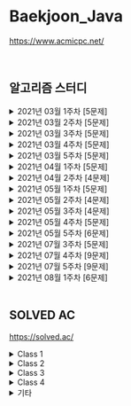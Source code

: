 # Baekjoon_Java

https://www.acmicpc.net/

<br />

## 알고리즘 스터디

<details>
<summary>2021년 03월 1주차 [5문제]</summary>

| 번호  | 티어 | 제목                                                 | 풀이                                     |
| ----- | ---- | ---------------------------------------------------- | ---------------------------------------- |
| 1783  | S4   | [병든 나이트](https://www.acmicpc.net/problem/1783)  | [Java](Java/baekjoon/Problem_1783.java)  |
| 2228  | G5   | [구간나누기](https://www.acmicpc.net/problem/2228)   | [Java](Java/baekjoon/Problem_2228.java)  |
| 2792  | S3   | [보석상자](https://www.acmicpc.net/problem/2792)     | [Java](Java/baekjoon/Problem_2792.java)  |
| 7576  | S1   | [토마토](https://www.acmicpc.net/problem/7576)       | [Java](Java/baekjoon/Problem_7576.java)  |
| 15979 | S2   | [스승님 찾기](https://www.acmicpc.net/problem/15979) | [Java](Java/baekjoon/Problem_15979.java) |

</details>

<details>
<summary>2021년 03월 2주차 [5문제]</summary>

| 번호  | 티어 | 제목                                                   | 풀이                                     |
| ----- | ---- | ------------------------------------------------------ | ---------------------------------------- |
| 1043  | G4   | [거짓말](https://www.acmicpc.net/problem/1043)         | [Java](Java/baekjoon/Problem_1043.java)  |
| 1246  | S5   | [온라인 판매](https://www.acmicpc.net/problem/1246)    | [Java](Java/baekjoon/Problem_1246.java)  |
| 2776  | S4   | [암기왕](https://www.acmicpc.net/problem/2776)         | [Java](Java/baekjoon/Problem_2776.java)  |
| 11048 | S1   | [이동하기](https://www.acmicpc.net/problem/11048)      | [Java](Java/baekjoon/Problem_11048.java) |
| 16931 | S2   | [겉넓이 구하기](https://www.acmicpc.net/problem/16931) | [Java](Java/baekjoon/Problem_16931.java) |

</details>

<details>
<summary>2021년 03월 3주차 [5문제]</summary>

| 번호  | 티어 | 제목                                                | 풀이                                     |
| ----- | ---- | --------------------------------------------------- | ---------------------------------------- |
| 1463  | S3   | [1로 만들기](https://www.acmicpc.net/problem/1463)  | [Java](Java/baekjoon/Problem_1463.java)  |
| 2156  | S1   | [포도주 시식](https://www.acmicpc.net/problem/2156) | [Java](Java/baekjoon/Problem_2156.java)  |
| 5021  | S1   | [왕위 계승](https://www.acmicpc.net/problem/5021)   | [Java](Java/baekjoon/Problem_5021.java)  |
| 6064  | S1   | [카잉 달력 ](https://www.acmicpc.net/problem/6064)  | [Java](Java/baekjoon/Problem_6064.java)  |
| 14391 | G3   | [종이 조각](https://www.acmicpc.net/problem/14391)  | [Java](Java/baekjoon/Problem_14391.java) |

</details>

<details>
<summary>2021년 03월 4주차 [5문제]</summary>

| 번호 | 티어 | 제목                                                     | 풀이                                    |
| ---- | ---- | -------------------------------------------------------- | --------------------------------------- |
| 1058 | S2   | [친구](https://www.acmicpc.net/problem/1058)             | [Java](Java/baekjoon/Problem_1058.java) |
| 1747 | G5   | [소수&팰린드롬](https://www.acmicpc.net/problem/1747)    | [Java](Java/baekjoon/Problem_1747.java) |
| 1753 | G5   | [최단경로](https://www.acmicpc.net/problem/1753)         | [Java](Java/baekjoon/Problem_1753.java) |
| 4781 | G5   | [사탕가게](https://www.acmicpc.net/problem/4781)         | [Java](Java/baekjoon/Problem_4781.java) |
| 7453 | G2   | [합이 0인 네 정수](https://www.acmicpc.net/problem/7453) | [Java](Java/baekjoon/Problem_7453.java) |

</details>

<details>
<summary>2021년 03월 5주차 [5문제]</summary>

| 번호  | 티어 | 제목                                                 | 풀이                                     |
| ----- | ---- | ---------------------------------------------------- | ---------------------------------------- |
| 2011  | S1   | [암호코드](https://www.acmicpc.net/problem/2011)     | [Java](Java/baekjoon/Problem_2011.java)  |
| 2591  | G5   | [숫자카드](https://www.acmicpc.net/problem/2591)     | [Java](Java/baekjoon/Problem_2591.java)  |
| 9663  | G5   | [N-Queen](https://www.acmicpc.net/problem/9663)      | [Java](Java/baekjoon/Problem_9663.java)  |
| 14503 | G5   | [로봇 청소기](https://www.acmicpc.net/problem/14503) | [Java](Java/baekjoon/Problem_14503.java) |
| 16472 | G3   | [고냥이](https://www.acmicpc.net/problem/16472)      | [Java](Java/baekjoon/Problem_16472.java) |

</details>

<details>
<summary>2021년 04월 1주차 [5문제]</summary>

| 번호  | 티어 | 제목                                                       | 풀이                                     |
| ----- | ---- | ---------------------------------------------------------- | ---------------------------------------- |
| 1922  | G4   | [네트워크 연결](https://www.acmicpc.net/problem/1922)      | [Java](Java/baekjoon/Problem_1922.java)  |
| 1991  | S1   | [트리 순회](https://www.acmicpc.net/problem/1991)          | [Java](Java/baekjoon/Problem_1991.java)  |
| 4195  | G2   | [친구 네트워크](https://www.acmicpc.net/problem/4195)      | [Java](Java/baekjoon/Problem_4195.java)  |
| 9177  | G5   | [단어 섞기](https://www.acmicpc.net/problem/9177)          | [Java](Java/baekjoon/Problem_9177.java)  |
| 10424 | S1   | [알고리즘 기말고사](https://www.acmicpc.net/problem/10424) | [Java](Java/baekjoon/Problem_10424.java) |

</details>

<details>
<summary>2021년 04월 2주차 [4문제]</summary>

| 번호  | 티어 | 제목                                                       | 풀이                                     |
| ----- | ---- | ---------------------------------------------------------- | ---------------------------------------- |
| 1041  | S1   | [주사위](https://www.acmicpc.net/problem/1041)             | [Java](Java/baekjoon/Problem_1041.java)  |
| 14171 | S1   | [Cities and States](https://www.acmicpc.net/problem/14171) | [Java](Java/baekjoon/Problem_14171.java) |
| 16234 | G5   | [나무 재테크](https://www.acmicpc.net/problem/16235)       | [Java](Java/baekjoon/Problem_16234.java) |
| 17836 | G5   | [공주님을 구해라!](https://www.acmicpc.net/problem/17836)  | [Java](Java/baekjoon/Problem_17836.java) |

</details>

<details>
<summary>2021년 05월 1주차 [5문제]</summary>

| 번호  | 티어 | 제목                                                                                       | 풀이                                     |
| ----- | ---- | ------------------------------------------------------------------------------------------ | ---------------------------------------- |
| 1005  | G3   | [ACM Craft (미해결)](https://www.acmicpc.net/problem/1005)                                 |
| 1757  | G5   | [달려달려](https://www.acmicpc.net/problem/1757)                                           | [Java](Java/baekjoon/Problem_1757.java)  |
| 11000 | G5   | [강의실 배정](https://www.acmicpc.net/problem/11000)                                       | [Java](Java/baekjoon/Problem_11000.java) |
| 11952 | G1   | [좀비](https://www.acmicpc.net/problem/11952)                                              | [Java](Java/baekjoon/Problem_11952.java) |
| 19582 | G4   | [200년간 폐관수련했더니 PS 최강자가 된 건에 대하여](https://www.acmicpc.net/problem/19582) | [Java](Java/baekjoon/Problem_19582.java) |

</details>

<details>
<summary>2021년 05월 2주차 [4문제]</summary>

| 번호  | 티어 | 제목                                                        | 풀이                                     |
| ----- | ---- | ----------------------------------------------------------- | ---------------------------------------- |
| 1916  | G5   | [최소비용 구하기](https://www.acmicpc.net/problem/1916)     | [Java](Java/baekjoon/Problem_1916.java)  |
| 2618  | P5   | [경찰차 (미해결)](https://www.acmicpc.net/problem/2618)     |
| 10282 | G4   | [해킹](https://www.acmicpc.net/problem/10282)               | [Java](Java/baekjoon/Problem_10282.java) |
| 18235 | G3   | [지금 만나러 갑니다](https://www.acmicpc.net/problem/18235) | [Java](Java/baekjoon/Problem_18235.java) |

</details>

<details>
<summary>2021년 05월 3주차 [4문제]</summary>

| 번호  | 티어 | 제목                                                      | 풀이                                     |
| ----- | ---- | --------------------------------------------------------- | ---------------------------------------- |
| 1647  | G4   | [도시 분할 계획](https://www.acmicpc.net/problem/1647)    | [Java](Java/baekjoon/Problem_1647.java)  |
| 11403 | S1   | [경로찾기](https://www.acmicpc.net/problem/11403)         | [Java](Java/baekjoon/Problem_11403.java) |
| 11725 | S2   | [트리의 부모 찾기](https://www.acmicpc.net/problem/11725) | [Java](Java/baekjoon/Problem_11725.java) |
| 15663 | S2   | [N과 M (9)](https://www.acmicpc.net/problem/15663)        | [Java](Java/baekjoon/Problem_15663.java) |

</details>

<details>
<summary>2021년 05월 4주차 [5문제]</summary>

| 번호  | 티어 | 제목                                                             | 풀이                                     |
| ----- | ---- | ---------------------------------------------------------------- | ---------------------------------------- |
| 1389  | S1   | [케빈 베이컨의 6단계 법칙](https://www.acmicpc.net/problem/1389) | [Java](Java/baekjoon/Problem_1389.java)  |
| 1504  | G4   | [특정한 최단 경로](https://www.acmicpc.net/problem/1504)         | [Java](Java/baekjoon/Problem_1504.java)  |
| 2467  | G5   | [용액](https://www.acmicpc.net/problem/2467)                     | [Java](Java/baekjoon/Problem_2467.java)  |
| 9097  | S1   | [Quad Trees](https://www.acmicpc.net/problem/9097)               | [Java](Java/baekjoon/Problem_9097.java)  |
| 17404 | G4   | [RGB거리 2](https://www.acmicpc.net/problem/17404)               | [Java](Java/baekjoon/Problem_17404.java) |

</details>

<details>
<summary>2021년 05월 5주차 [6문제]</summary>

| 번호  | 티어 | 제목                                                                  | 풀이                                     |
| ----- | ---- | --------------------------------------------------------------------- | ---------------------------------------- |
| 1865  | G4   | [웜홀](https://www.acmicpc.net/problem/1865)                          | [Java](Java/baekjoon/Problem_1865.java)  |
| 2098  | G1   | [외판원 순회](https://www.acmicpc.net/problem/2098)                   | [Java](Java/baekjoon/Problem_2098.java)  |
| 9466  | G4   | [텀 프로젝트](https://www.acmicpc.net/problem/9466)                   | [Java](Java/baekjoon/Problem_9466.java)  |
| 12738 | G2   | [가장 긴 증가하는 부분 수열 3](https://www.acmicpc.net/problem/12738) | [Java](Java/baekjoon/Problem_12738.java) |
| 12850 | G1   | [본대 산책 2](https://www.acmicpc.net/problem/12850)                  | [Java](Java/baekjoon/Problem_12850.java) |
| 17143 | G2   | [낚시왕 (미해결)](https://www.acmicpc.net/problem/17143)              |

</details>

<details>
<summary>2021년 07월 3주차 [5문제]</summary>

| 번호  | 티어 | 제목                                                 | 풀이                                     |
| ----- | ---- | ---------------------------------------------------- | ---------------------------------------- |
| 1300  | G3   | [K번째 수](https://www.acmicpc.net/problem/1300)     | [Java](Java/baekjoon/Problem_1300.java)  |
| 2437  | G3   | [저울](https://www.acmicpc.net/problem/2437)         | [Java](Java/baekjoon/Problem_2437.java)  |
| 12907 | G5   | [동물원](https://www.acmicpc.net/problem/12907)      | [Java](Java/baekjoon/Problem_12907.java) |
| 14267 | G5   | [회사 문화 1](https://www.acmicpc.net/problem/14267) | [Java](Java/baekjoon/Problem_14267.java) |
| 17616 | G3   | [등수 찾기](https://www.acmicpc.net/problem/17616)   | [Java](Java/baekjoon/Problem_17616.java) |

</details>

<details>
<summary>2021년 07월 4주차 [9문제]</summary>

| 번호  | 티어 | 제목                                                   | 풀이                                     |
| ----- | ---- | ------------------------------------------------------ | ---------------------------------------- |
| 1484  | G4   | [다이어트](https://www.acmicpc.net/problem/1484)       | [Java](Java/baekjoon/Problem_1484.java)  |
| 1685  | G3   | [숫자놀이](https://www.acmicpc.net/problem/1685)       | [Java](Java/baekjoon/Problem_1685.java)  |
| 5052  | G4   | [전화번호 목록](https://www.acmicpc.net/problem/5052)  | [Java](Java/baekjoon/Problem_5052.java)  |
| 5529  | P5   | [저택 (미해결)](https://www.acmicpc.net/problem/5529)  |                                          |
| 9997  | G2   | [폰트](https://www.acmicpc.net/problem/9997)           | [Java](Java/baekjoon/Problem_9997.java)  |
| 10564 | G2   | [팔굽혀펴기](https://www.acmicpc.net/problem/10564)    | [Java](Java/baekjoon/Problem_10564.java) |
| 12744 | G3   | [팬케이스 쌓기](https://www.acmicpc.net/problem/12744) | [Java](Java/baekjoon/Problem_12744.java) |
| 12904 | G5   | [A와 B](https://www.acmicpc.net/problem/12904)         | [Java](Java/baekjoon/Problem_12904.java) |
| 19542 | G4   | [전단지 돌리기](https://www.acmicpc.net/problem/19542) | [Java](Java/baekjoon/Problem_19542.java) |

</details>

<details>
<summary>2021년 07월 5주차 [9문제]</summary>

| 번호  | 티어 | 제목                                                    | 풀이                                     |
| ----- | ---- | ------------------------------------------------------- | ---------------------------------------- |
| 1082  | G4   | [방 번호](https://www.acmicpc.net/problem/1082)         | [Java](Java/baekjoon/Problem_1082.java)  |
| 1103  | G2   | [게임](https://www.acmicpc.net/problem/1103)            | [Java](Java/baekjoon/Problem_1103.java)  |
| 2150  | P5   | [SCC](https://www.acmicpc.net/problem/2150)             | [Java](Java/baekjoon/Problem_1103.java)  |
| 2038  | G2   | [골롱 수열](https://www.acmicpc.net/problem/2038)       | [Java](Java/baekjoon/Problem_2038.java)  |
| 2550  | G4   | [전구](https://www.acmicpc.net/problem/2550)            | [Java](Java/baekjoon/Problem_2550.java)  |
| 11049 | G3   | [행렬 곱셈 순서](https://www.acmicpc.net/problem/11049) | [Java](Java/baekjoon/Problem_11049.java) |
| 14725 | G2   | [개미굴](https://www.acmicpc.net/problem/14725)         | [Java](Java/baekjoon/Problem_14725.java) |
| 15961 | G4   | [회전 초밥](https://www.acmicpc.net/problem/15961)      | [Java](Java/baekjoon/Problem_15961.java) |
| 16118 | G1   | [달빛 여우](https://www.acmicpc.net/problem/16118)      | [Java](Java/baekjoon/Problem_16118.java) |

</details>

<details>
<summary>2021년 08월 1주차 [6문제]</summary>

| 번호  | 티어 | 제목                                                    | 풀이                                     |
| ----- | ---- | ------------------------------------------------------- | ---------------------------------------- |
| 1766  | G2   | [문제집](https://www.acmicpc.net/problem/1766)          | [Java](Java/baekjoon/Problem_1766.java)  |
| 2357  | G1   | [최솟값과 최댓값](https://www.acmicpc.net/problem/2357) | [Java](Java/baekjoon/Problem_2357.java)  |
| 2933  | G2   | [미네랄 (미해결)](https://www.acmicpc.net/problem/2933) |                                          |
| 4196  | P4   | [도미노 (미해결)](https://www.acmicpc.net/problem/4196) |                                          |
| 11758 | G5   | [CCW](https://www.acmicpc.net/problem/11758)            | [Java](Java/baekjoon/Problem_11758.java) |
| 18234 | G4   | [당근 훔쳐 먹기](https://www.acmicpc.net/problem/18234) | [Java](Java/baekjoon/Problem_18234.java) |

</details>

<br />

## SOLVED AC

https://solved.ac/

<details>
<summary>Class 1</summary>

| 번호 | 티어 | 제목                                           | 풀이                                                                         |
| ---- | ---- | ---------------------------------------------- | ---------------------------------------------------------------------------- |
| 2475 | B5   | [검증수](https://www.acmicpc.net/problem/2475) | [Java](Java/baekjoon/Problem_2475.java) [C++](Cpp/baekjoon/Problem_2475.cpp) |
| 2562 | B2   | [최댓값](https://www.acmicpc.net/problem/2562) | [Java](Java/baekjoon/Problem_2562.java)                                      |
| 2753 | B4   | [윤년](https://www.acmicpc.net/problem/2753)   | [Java](Java/baekjoon/Problem_2753.java)                                      |
| 3052 | B2   | [나머지](https://www.acmicpc.net/problem/3052) | [Java](Java/baekjoon/Problem_3052.java)                                      |

</details>

<details>
<summary>Class 2</summary>

| 번호  | 티어 | 제목                                                            | 풀이                                     |
| ----- | ---- | --------------------------------------------------------------- | ---------------------------------------- |
| 1018  | S5   | [체스판 다시 칠하기](https://www.acmicpc.net/problem/1018)      | [Java](Java/baekjoon/Problem_1018.java)  |
| 1085  | B3   | [직사각형에서 탈출](https://www.acmicpc.net/problem/1085)       | [Java](Java/baekjoon/Problem_1085.java)  |
| 1181  | S5   | [단어 정렬](https://www.acmicpc.net/problem/1181)               | [Java](Java/baekjoon/Problem_1181.java)  |
| 1259  | B1   | [팰린드롬수](https://www.acmicpc.net/problem/1259)              | [Java](Java/baekjoon/Problem_1259.java)  |
| 1436  | S5   | [영화감독 숌](https://www.acmicpc.net/problem/1436)             | [Java](Java/baekjoon/Problem_1436.java)  |
| 1654  | S3   | [랜선 자르기](https://www.acmicpc.net/problem/1654)             | [Java](Java/baekjoon/Problem_1654.java)  |
| 1874  | S3   | [스택 수열](https://www.acmicpc.net/problem/1874)               | [Java](Java/baekjoon/Problem_1874.java)  |
| 1929  | S2   | [소수 구하기](https://www.acmicpc.net/problem/1929)             | [Java](Java/baekjoon/Problem_1929.java)  |
| 1966  | S3   | [프린터 큐](https://www.acmicpc.net/problem/1966)               | [Java](Java/baekjoon/Problem_1966.java)  |
| 1978  | S4   | [소수 찾기](https://www.acmicpc.net/problem/1978)               | [Java](Java/baekjoon/Problem_1978.java)  |
| 2108  | S4   | [통계학](https://www.acmicpc.net/problem/2108)                  | [Java](Java/baekjoon/Problem_2108.java)  |
| 2164  | S4   | [카드2](https://www.acmicpc.net/problem/2164)                   | [Java](Java/baekjoon/Problem_2164.java)  |
| 2231  | B2   | [분해합](https://www.acmicpc.net/problem/2231)                  | [Java](Java/baekjoon/Problem_2231.java)  |
| 2609  | S5   | [최대공약수와 최소공배수](https://www.acmicpc.net/problem/2609) | [Java](Java/baekjoon/Problem_2609.java)  |
| 2751  | S5   | [수 정렬하기 2](https://www.acmicpc.net/problem/2751)           | [Java](Java/baekjoon/Problem_2751.java)  |
| 2775  | B2   | [부녀회장이 될테야](https://www.acmicpc.net/problem/2775)       | [Java](Java/baekjoon/Problem_2775.java)  |
| 2798  | B2   | [블랙잭](https://www.acmicpc.net/problem/2798)                  | [Java](Java/baekjoon/Problem_2798.java)  |
| 2805  | S3   | [나무자르기](https://www.acmicpc.net/problem/2805)              | [Java](Java/baekjoon/Problem_2805.java)  |
| 4153  | B3   | [직각삼각형](https://www.acmicpc.net/problem/4153)              | [Java](Java/baekjoon/Problem_4153.java)  |
| 4949  | S4   | [균형잡힌 세상](https://www.acmicpc.net/problem/4949)           | [Java](Java/baekjoon/Problem_4949.java)  |
| 7568  | S5   | [덩치](https://www.acmicpc.net/problem/7568)                    | [Java](Java/baekjoon/Problem_7568.java)  |
| 10250 | B3   | [ACM 호텔](https://www.acmicpc.net/problem/10250)               | [Java](Java/baekjoon/Problem_10250.java) |
| 10773 | S4   | [제로](https://www.acmicpc.net/problem/10773)                   | [Java](Java/baekjoon/Problem_10773.java) |
| 10814 | S5   | [나이순 정렬](https://www.acmicpc.net/problem/10814)            | [Java](Java/baekjoon/Problem_10814.java) |
| 10816 | S4   | [숫자 카드 2](https://www.acmicpc.net/problem/10816)            | [Java](Java/baekjoon/Problem_10816.java) |
| 10845 | S4   | [큐](https://www.acmicpc.net/problem/10845)                     | [Java](Java/baekjoon/Problem_10845.java) |
| 10866 | S4   | [덱](https://www.acmicpc.net/problem/10866)                     | [Java](Java/baekjoon/Problem_10866.java) |
| 10989 | S5   | [수 정렬하기 3](https://www.acmicpc.net/problem/10989)          | [Java](Java/baekjoon/Problem_10989.java) |
| 11050 | B1   | [이항 계수1](https://www.acmicpc.net/problem/11050)             | [Java](Java/baekjoon/Problem_11050.java) |
| 11650 | S5   | [좌표 정렬하기](https://www.acmicpc.net/problem/11650)          | [Java](Java/baekjoon/Problem_11650.java) |
| 11651 | S5   | [좌표 정렬하기 2](https://www.acmicpc.net/problem/11651)        | [Java](Java/baekjoon/Problem_11651.java) |
| 11866 | S4   | [요세푸스 문제 0](https://www.acmicpc.net/problem/11866)        | [Java](Java/baekjoon/Problem_11866.java) |
| 15829 | B2   | [Hashing](https://www.acmicpc.net/problem/15829)                | [Java](Java/baekjoon/Problem_15829.java) |
| 18111 | S3   | [마인크래프트](https://www.acmicpc.net/problem/18111)           | [Java](Java/baekjoon/Problem_18111.java) |

</details>

<details>
<summary>Class 3</summary>

| 번호  | 티어 | 제목                                                                | 풀이                                     |
| ----- | ---- | ------------------------------------------------------------------- | ---------------------------------------- |
| 1003  | S3   | [파보나치 수열](https://www.acmicpc.net/problem/1003)               | [Java](Java/baekjoon/Problem_1003.java)  |
| 1012  | S2   | [파보나치 수열](https://www.acmicpc.net/problem/1012)               | [Java](Java/baekjoon/Problem_1012.java)  |
| 1074  | S1   | [Z](https://www.acmicpc.net/problem/1074)                           | [Java](Java/baekjoon/Problem_1074.java)  |
| 1107  | G5   | [리모컨](https://www.acmicpc.net/problem/1107)                      | [Java](Java/baekjoon/Problem_1107.java)  |
| 1260  | S2   | [DFS와 BFS](https://www.acmicpc.net/problem/1260)                   | [Java](Java/baekjoon/Problem_1260.java)  |
| 1541  | S2   | [잃어버린 괄호](https://www.acmicpc.net/problem/1541)               | [Java](Java/baekjoon/Problem_1541.java)  |
| 1620  | S4   | [나는야 포켓몬 마스터 이다솜](https://www.acmicpc.net/problem/1620) | [Java](Java/baekjoon/Problem_1620.java)  |
| 1676  | S4   | [팩토리얼 0의 개수](https://www.acmicpc.net/problem/1676)           | [Java](Java/baekjoon/Problem_1676.java)  |
| 1697  | S1   | [숨바꼭질](https://www.acmicpc.net/problem/1697)                    | [Java](Java/baekjoon/Problem_1697.java)  |
| 1764  | S4   | [듣보잡](https://www.acmicpc.net/problem/1764)                      | [Java](Java/baekjoon/Problem_1764.java)  |
| 1780  | S2   | [종이의 개수](https://www.acmicpc.net/problem/1780)                 | [Java](Java/baekjoon/Problem_1780.java)  |
| 1927  | S1   | [최소 힙](https://www.acmicpc.net/problem/1927)                     | [Java](Java/baekjoon/Problem_1927.java)  |
| 1931  | S2   | [회의실 배정](https://www.acmicpc.net/problem/1931)                 | [Java](Java/baekjoon/Problem_1931.java)  |
| 1992  | S1   | [쿼드 트리](https://www.acmicpc.net/problem/1992)                   | [Java](Java/baekjoon/Problem_1992.java)  |
| 2178  | S1   | [미로 탐색](https://www.acmicpc.net/problem/2178)                   | [Java](Java/baekjoon/Problem_2178.java)  |
| 2606  | S3   | [바이러스](https://www.acmicpc.net/problem/2606)                    | [Java](Java/baekjoon/Problem_2606.java)  |
| 2630  | S3   | [색종이 만들기](https://www.acmicpc.net/problem/2630)               | [Java](Java/baekjoon/Problem_2630.java)  |
| 2667  | S1   | [단지번호붙이기](https://www.acmicpc.net/problem/2667)              | [Java](Java/baekjoon/Problem_2667.java)  |
| 5430  | G5   | [AC](https://www.acmicpc.net/problem/5430)                          | [Java](Java/baekjoon/Problem_5430.java)  |
| 5525  | S2   | [IOIOI](https://www.acmicpc.net/problem/5525)                       | [Java](Java/baekjoon/Problem_5525.java)  |
| 7569  | S1   | [토마토](https://www.acmicpc.net/problem/7569)                      | [Java](Java/baekjoon/Problem_7569.java)  |
| 7662  | G5   | [이중 우선순위 큐](https://www.acmicpc.net/problem/7662)            | [Java](Java/baekjoon/Problem_7662.java)  |
| 9019  | G5   | [DSLR](https://www.acmicpc.net/problem/9019)                        | [Java](Java/baekjoon/Problem_9019.java)  |
| 9375  | S3   | [패션왕 신해빈](https://www.acmicpc.net/problem/9375)               | [Java](Java/baekjoon/Problem_9375.java)  |
| 10026 | G5   | [적록색약](https://www.acmicpc.net/problem/10026)                   | [Java](Java/baekjoon/Problem_10026.java) |
| 11047 | S2   | [동전 0](https://www.acmicpc.net/problem/11047)                     | [Java](Java/baekjoon/Problem_11047.java) |
| 11279 | S2   | [최대 힙](https://www.acmicpc.net/problem/11279)                    | [Java](Java/baekjoon/Problem_11279.java) |
| 11286 | S1   | [절대값 힙](https://www.acmicpc.net/problem/11286)                  | [Java](Java/baekjoon/Problem_11286.java) |
| 11659 | S3   | [구간 합 구하기 4](https://www.acmicpc.net/problem/11659)           | [Java](Java/baekjoon/Problem_11659.java) |
| 11723 | S5   | [집합](https://www.acmicpc.net/problem/11723)                       | [Java](Java/baekjoon/Problem_11723.java) |
| 11724 | S2   | [연결 요소의 개수](https://www.acmicpc.net/problem/11724)           | [Java](Java/baekjoon/Problem_11724.java) |
| 11726 | S3   | [2xn 타일링](https://www.acmicpc.net/problem/11726)                 | [Java](Java/baekjoon/Problem_11726.java) |
| 14500 | G5   | [테트로미노](https://www.acmicpc.net/problem/14500)                 | [Java](Java/baekjoon/Problem_14500.java) |
| 16236 | G4   | [아기 상어](https://www.acmicpc.net/problem/16236)                  | [Java](Java/baekjoon/Problem_16236.java) |
| 16928 | S1   | [뱀과 사다리 게임](https://www.acmicpc.net/problem/16928)           | [Java](Java/baekjoon/Problem_16928.java) |
| 17219 | S4   | [비밀번호 찾기](https://www.acmicpc.net/problem/17219)              | [Java](Java/baekjoon/Problem_17219.java) |
| 17626 | S5   | [Four Squares](https://www.acmicpc.net/problem/17626)               | [Java](Java/baekjoon/Problem_17626.java) |
| 18870 | S2   | [좌표 압축](https://www.acmicpc.net/problem/18870)                  | [Java](Java/baekjoon/Problem_18870.java) |

</details>

<details>
<summary>Class 4</summary>

| 번호  | 티어 | 제목                                                       | 풀이                                     |
| ----- | ---- | ---------------------------------------------------------- | ---------------------------------------- |
| 1167  | G3   | [트리의 지름](https://www.acmicpc.net/problem/1167)        | [Java](Java/baekjoon/Problem_1167.java)  |
| 1238  | G3   | [파티](https://www.acmicpc.net/problem/1238)               | [Java](Java/baekjoon/Problem_1238.java)  |
| 1629  | S1   | [곱셈](https://www.acmicpc.net/problem/1629)               | [Java](Java/baekjoon/Problem_1629.java)  |
| 1918  | G4   | [후위 표기식](https://www.acmicpc.net/problem/1918)        | [Java](Java/baekjoon/Problem_1918.java)  |
| 1932  | S1   | [정수 삼각형](https://www.acmicpc.net/problem/1932)        | [Java](Java/baekjoon/Problem_1932.java)  |
| 1967  | G4   | [트리의 지름](https://www.acmicpc.net/problem/1967)        | [Java](Java/baekjoon/Problem_1967.java)  |
| 2096  | G4   | [내려가기](https://www.acmicpc.net/problem/2096)           | [Java](Java/baekjoon/Problem_2096.java)  |
| 2206  | G4   | [벽 부수고 이동하기](https://www.acmicpc.net/problem/2206) | [Java](Java/baekjoon/Problem_2206.java)  |
| 2407  | S2   | [조합](https://www.acmicpc.net/problem/2407)               | [Java](Java/baekjoon/Problem_2407.java)  |
| 9251  | G5   | [LCS](https://www.acmicpc.net/problem/9251)                | [Java](Java/baekjoon/Problem_9251.java)  |
| 9465  | S2   | [스티커](https://www.acmicpc.net/problem/9465)             | [Java](Java/baekjoon/Problem_9465.java)  |
| 11404 | G4   | [플로이드](https://www.acmicpc.net/problem/11404)          | [Java](Java/baekjoon/Problem_11404.java) |
| 11444 | G3   | [피보나치 수 6](https://www.acmicpc.net/problem/11444)     | [Java](Java/baekjoon/Problem_11444.java) |
| 11660 | S1   | [구간 합 구하기 5](https://www.acmicpc.net/problem/11660)  | [Java](Java/baekjoon/Problem_11660.java) |
| 12865 | G5   | [평범한 배낭](https://www.acmicpc.net/problem/12865)       | [Java](Java/baekjoon/Problem_12865.java) |
| 13549 | G5   | [숨바꼭질 3](https://www.acmicpc.net/problem/13549)        | [Java](Java/baekjoon/Problem_13549.java) |
| 15650 | S3   | [N과 M (2)](https://www.acmicpc.net/problem/15650)         | [Java](Java/baekjoon/Problem_15650.java) |
| 15654 | S3   | [N과 M (5)](https://www.acmicpc.net/problem/15654)         | [Java](Java/baekjoon/Problem_15654.java) |

</details>

<details>
<summary>기타</summary>

| 번호  | 티어 | 제목                                                                 | 풀이                                     |
| ----- | ---- | -------------------------------------------------------------------- | ---------------------------------------- |
| 11053 | S2   | [가장 긴 증가하는 부분 수열](https://www.acmicpc.net/problem/11053)  | [Java](Java/baekjoon/Problem_11053.java) |
| 11055 | S2   | [가장 큰 증가 부분 수열](https://www.acmicpc.net/problem/11055)      | [Java](Java/baekjoon/Problem_11055.java) |
| 11722 | S2   | [가장 긴 감소하는 부분 수열](https://www.acmicpc.net/problem/11722)  | [Java](Java/baekjoon/Problem_11722.java) |
| 11054 | G3   | [가장 긴 바이토닉 부분 수열](https://www.acmicpc.net/problem/11054)  | [Java](Java/baekjoon/Problem_11054.java) |
| 12015 | G2   | [가장 긴 증가하는 부분 수열2](https://www.acmicpc.net/problem/12015) | [Java](Java/baekjoon/Problem_12015.java) |
| 14002 | G4   | [가장 긴 증가하는 부분 수열4](https://www.acmicpc.net/problem/14002) | [Java](Java/baekjoon/Problem_14002.java) |
| 14003 | P5   | [가장 긴 증가하는 부분 수열5](https://www.acmicpc.net/problem/14003) | [Java](Java/baekjoon/Problem_14003.java) |
| 2568  | P5   | [전깃줄 - 2](https://www.acmicpc.net/problem/2568)                   | [Java](Java/baekjoon/Problem_2568.java)  |
| 10830 | G4   | [행렬 제곱](https://www.acmicpc.net/problem/10830)                   | [Java](Java/baekjoon/Problem_10830.java) |
| 2747  | B3   | [피보나치 수](https://www.acmicpc.net/problem/2747)                  | [Java](Java/baekjoon/Problem_2747.java)  |
| 2748  | B1   | [피보나치 수 2](https://www.acmicpc.net/problem/2748)                | [Java](Java/baekjoon/Problem_2748.java)  |
| 2749  | G3   | [피보나치 수 3](https://www.acmicpc.net/problem/2749)                | [Java](Java/baekjoon/Problem_2749.java)  |
| 10826 | S4   | [피보나치 수 4](https://www.acmicpc.net/problem/10826)               | [Java](Java/baekjoon/Problem_10826.java) |
| 10870 | B2   | [피보나치 수 5](https://www.acmicpc.net/problem/10870)               | [Java](Java/baekjoon/Problem_10870.java) |
| 12851 | G5   | [숨바꼭질 2](https://www.acmicpc.net/problem/12851)                  | [Java](Java/baekjoon/Problem_12851.java) |
| 13913 | G4   | [숨바꼭질 4](https://www.acmicpc.net/problem/13913)                  | [Java](Java/baekjoon/Problem_13913.java) |

</details>

